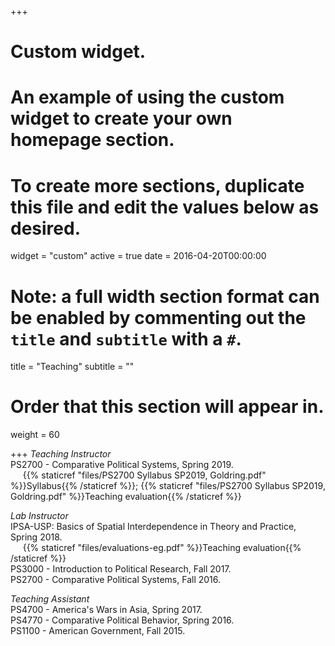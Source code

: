 +++
# Custom widget.
# An example of using the custom widget to create your own homepage section.
# To create more sections, duplicate this file and edit the values below as desired.
widget = "custom"
active = true
date = 2016-04-20T00:00:00

# Note: a full width section format can be enabled by commenting out the `title` and `subtitle` with a `#`.
title = "Teaching"
subtitle = ""

# Order that this section will appear in.
weight = 60

+++
*Teaching Instructor*  
PS2700 - Comparative Political Systems, Spring 2019.  
&nbsp;&nbsp;&nbsp;&nbsp;&nbsp;{{% staticref "files/PS2700 Syllabus SP2019, Goldring.pdf" %}}Syllabus{{% /staticref %}}; {{% staticref "files/PS2700 Syllabus SP2019, Goldring.pdf" %}}Teaching evaluation{{% /staticref %}}

*Lab Instructor*  
IPSA-USP: Basics of Spatial Interdependence in Theory and Practice, Spring 2018.  
&nbsp;&nbsp;&nbsp;&nbsp;&nbsp;{{% staticref "files/evaluations-eg.pdf" %}}Teaching evaluation{{% /staticref %}}  
PS3000 - Introduction to Political Research, Fall 2017.  
PS2700 - Comparative Political Systems, Fall 2016.  

*Teaching Assistant*  
PS4700 - America's Wars in Asia, Spring 2017.  
PS4770 - Comparative Political Behavior, Spring 2016.  
PS1100 - American Government, Fall 2015.  
